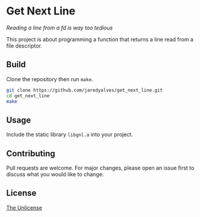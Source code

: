 # Get Next Line

*Reading a line from a fd is way too tedious*

This project is about programming a function that returns
a line read from a file descriptor.

## Build

Clone the repository then run `make`.

```bash
git clone https://github.com/jaredyalves/get_next_line.git
cd get_next_line
make
```

## Usage

Include the static library `libgnl.a` into your project.

## Contributing

Pull requests are welcome. For major changes, please open an issue first
to discuss what you would like to change.

## License

[The Unlicense](https://choosealicense.com/licenses/unlicense/)
